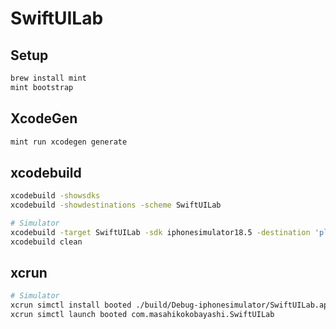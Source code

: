 # SwiftUILab

## Setup

```sh
brew install mint
mint bootstrap
```

## XcodeGen

```sh
mint run xcodegen generate
```

## xcodebuild

```sh
xcodebuild -showsdks
xcodebuild -showdestinations -scheme SwiftUILab

# Simulator
xcodebuild -target SwiftUILab -sdk iphonesimulator18.5 -destination 'platform=iOS Simulator,id=4EA2495F-FB61-4C94-AF9E-A83EC03C6233' build
xcodebuild clean
```

## xcrun

```sh
# Simulator
xcrun simctl install booted ./build/Debug-iphonesimulator/SwiftUILab.app
xcrun simctl launch booted com.masahikokobayashi.SwiftUILab
```
